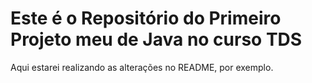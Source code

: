 # Este é o Repositório do Primeiro Projeto meu de Java no curso TDS

Aqui estarei realizando as alterações no README, por exemplo.
